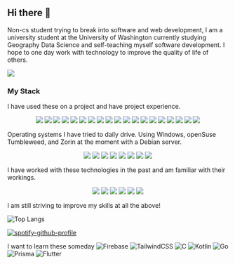 ## Hi there 👋
Non-cs student trying to break into software and web development, I am a university student at the University of Washington currently studying Geography Data Science and self-teaching myself software development. I hope to one day work with technology to improve the quality of life of others.

<a href="https://www.linkedin.com/in/wesngu28/"><img src="https://img.shields.io/badge/linkedin-%230077B5.svg?style=flat-square&logo=linkedin&logoColor=white"></a>

### My Stack

I have used these on a project and have project experience.
<p align="center">
<img src="https://img.shields.io/badge/html5-%23E34F26.svg?style=flat-square&logo=html5&logoColor=white">
<img src="https://img.shields.io/badge/css3-%231572B6.svg?style=flat-square&logo=css3&logoColor=white">
<img src="https://img.shields.io/badge/bootstrap-%23563D7C.svg?style=flat-square&logo=bootstrap&logoColor=white">
<img src="https://img.shields.io/badge/SASS-hotpink.svg?style=flat-square&logo=SASS&logoColor=white">
<img src="https://img.shields.io/badge/javascript-FFFF00?style=flat-square&logo=javascript&logoColor=olive">
<img src="https://img.shields.io/badge/express.js-%23404d59.svg?style=flat-square&logo=express&logoColor=%2361DAFB">
<img src="https://img.shields.io/badge/node.js-6DA55F?style=flat-square&logo=node.js&logoColor=white">
<img src="https://img.shields.io/badge/typescript-%23007ACC.svg?style=flat-square&logo=typescript&logoColor=white">
<img src="https://img.shields.io/badge/svelte-%23f1413d.svg?style=flat-square&logo=svelte&logoColor=white">
<img src="https://img.shields.io/badge/react-%2320232a.svg?style=flat-square&logo=react&logoColor=%2361DAFB">
<img src="https://img.shields.io/badge/Next-black?style=flat-square&logo=next.js&logoColor=white">
<img src="https://img.shields.io/badge/python-3670A0?style=flat-square&logo=python&logoColor=ffdd54">
<img src="https://img.shields.io/badge/flask-%23000.svg?style=flat-square&logo=flask&logoColor=white">
<img src="https://img.shields.io/badge/git-%23F05033.svg?style=flat-square&logo=git&logoColor=white">
<img src="https://img.shields.io/badge/MongoDB-%234ea94b.svg?style=flat-square&logo=mongodb&logoColor=white">
<img src="https://img.shields.io/badge/redis-%23DD0031.svg?style=flat-square&logo=redis&logoColor=white">
<img src="https://img.shields.io/badge/docker-%230db7ed.svg?style=flat-square&logo=docker&logoColor=white">
<img src="https://img.shields.io/badge/markdown-%23000.svg?style=flat-square&logo=docker&logoColor=white">
<img src="https://img.shields.io/badge/latex-%23008080.svg?style=flat-square&logo=latex&logoColor=white">
</p>

Operating systems I have tried to daily drive. Using Windows, openSuse Tumbleweed, and Zorin at the moment with a Debian server.
<p align="center">
<img src="https://img.shields.io/badge/Windows-0078D6?style=flat-square&logo=windows&logoColor=white">
<img src="https://img.shields.io/badge/Debian-D70A53?style=flat-square&logo=debian&logoColor=white">
<img src="https://img.shields.io/badge/-Zorin%20OS-%2310AAEB?style=flat-square&logo=zorin&logoColor=white">
<img src="https://img.shields.io/badge/openSUSE-%2364B345?style=flat-square&logo=openSUSE&logoColor=white">
<img src="https://img.shields.io/badge/Linux%20Mint-87CF3E?style=flat-square&logo=Linux%20Mint&logoColor=white">
<img src="https://img.shields.io/badge/Fedora-294172?style=flat-square&logo=fedora&logoColor=white">
<img src="https://img.shields.io/badge/Pop!_OS-48B9C7?style=flat-square&logo=Pop!_OS&logoColor=white">
<img src="https://img.shields.io/badge/chrome%20os-3d89fc?style=flat-square&logo=google%20chrome&logoColor=white">
</p>

I have worked with these technologies in the past and am familiar with their workings.
<p align="center">
<img src="https://img.shields.io/badge/jupyter-%23FA0F00.svg?style=flat-square&logo=jupyter&logoColor=white">
<img src="https://img.shields.io/badge/r-%23276DC3.svg?style=flat-square&logo=r&logoColor=white">
<img src="https://img.shields.io/badge/java-%23ED8B00.svg?style=flat-square&logo=java&logoColor=white">
<img src="https://img.shields.io/badge/sqlite-%2307405e.svg?style=flat-square&logo=sqlite&logoColor=white">
<img src="https://img.shields.io/badge/postgres-%23316192.svg?style=flat-square&logo=postgresql&logoColor=white">
<img src="https://img.shields.io/badge/-jest-%23C21325?style=flat-square&logo=jest&logoColor=white">
</p>

I am still striving to improve my skills at all the above!

![Top Langs](https://github-readme-stats.vercel.app/api/top-langs/?username=wesngu28&exclude_repo=edm-prediction-model,USA-Europe-GeoTag&layout=compact&langs_count=8)
  
[![spotify-github-profile](https://spotify-github-profile.vercel.app/api/view?uid=12170302133&cover_image=true&theme=default)](https://github.com/kittinan/spotify-github-profile)  
 
I want to learn these someday
![Firebase](https://img.shields.io/badge/Firebase-039BE5?style=flat-square&logo=Firebase&logoColor=white)
![TailwindCSS](https://img.shields.io/badge/tailwindcss-%2338B2AC.svg?style=flat-square&logo=tailwind-css&logoColor=white)
![C](https://img.shields.io/badge/c-%2300599C.svg?style=flat-square&logo=c&logoColor=white)
![Kotlin](https://img.shields.io/badge/kotlin-%230095D5.svg?style=flat-square&logo=kotlin&logoColor=white)
![Go](https://img.shields.io/badge/go-%230050D5.svg?style=flat-square&logo=Go&logoColor=white)
![Prisma](https://img.shields.io/badge/Prisma-3982CE?style=flat-square&logo=Prisma&logoColor=white)
![Flutter](https://img.shields.io/badge/Flutter-%2302569B.svg?style=flat-square&logo=Flutter&logoColor=white)
